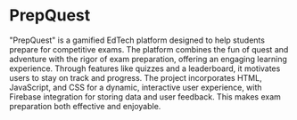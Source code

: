 # PrepQuest
"PrepQuest" is a gamified EdTech platform designed to help students prepare for competitive exams. The platform combines the fun of quest and adventure with the rigor of exam preparation, offering an engaging learning experience. Through features like quizzes and a leaderboard, it motivates users to stay on track and progress. The project incorporates HTML, JavaScript, and CSS for a dynamic, interactive user experience, with Firebase integration for storing data and user feedback. This makes exam preparation both effective and enjoyable.
